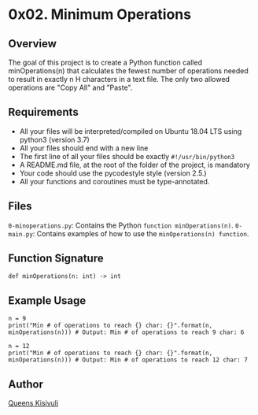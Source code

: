 # 0x02. Minimum Operations

## Overview
The goal of this project is to create a Python function called minOperations(n) that calculates the fewest number of operations needed to result in exactly n H characters in a text file. The only two allowed operations are "Copy All" and "Paste".

## Requirements
- All your files will be interpreted/compiled on Ubuntu 18.04 LTS using python3 (version 3.7)
- All your files should end with a new line
- The first line of all your files should be exactly `#!/usr/bin/python3`
- A README.md file, at the root of the folder of the project, is mandatory
- Your code should use the pycodestyle style (version 2.5.)
- All your functions and coroutines must be type-annotated.

## Files
`0-minoperations.py`: Contains the Python `function minOperations(n)`.
`0-main.py`: Contains examples of how to use the `minOperations(n) function`.

## Function Signature
```
def minOperations(n: int) -> int
```
## Example Usage

```
n = 9
print("Min # of operations to reach {} char: {}".format(n, minOperations(n))) # Output: Min # of operations to reach 9 char: 6

n = 12
print("Min # of operations to reach {} char: {}".format(n, minOperations(n))) # Output: Min # of operations to reach 12 char: 7
```
## Author
[Queens Kisivuli](https://github.com/queensk)